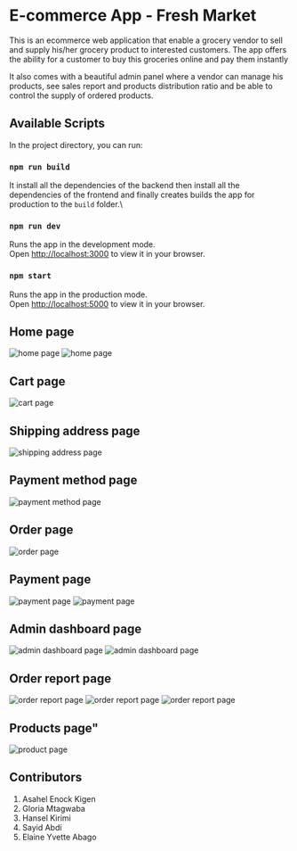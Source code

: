 # E-commerce App - Fresh Market

This is an ecommerce web application that enable a grocery vendor to sell and supply his/her grocery product to interested customers. The app offers the ability for a customer to buy this groceries online and pay them instantly

It also comes with a beautiful admin panel where a vendor can manage his products, see sales report and products distribution ratio and be able to control the supply of ordered products.

## Available Scripts

In the project directory, you can run:

### `npm run build`

It install all the dependencies of the backend then install all the dependencies of the frontend and finally  creates builds the app for production to the `build` folder.\

### `npm run dev`

Runs the app in the development mode.\
Open [http://localhost:3000](http://localhost:3000) to view it in your browser.

### `npm start`

Runs the app in the production mode.\
Open [http://localhost:5000](http://localhost:5000) to view it in your browser.


## Home page
<img src="./src/assets/img1.png" alt="home page"/>
<img src="./src/assets/img2.png" alt="home page"/>

## Cart page
<img src="./src/assets/img3.png" alt="cart page"/>

## Shipping address page
<img src="./src/assets/img4.png" alt="shipping address page"/>

## Payment method page
<img src="./src/assets/img5.png" alt="payment method page"/>

## Order page
<img src="./src/assets/img6.png" alt="order page"/>

## Payment page
<img src="./src/assets/img7.png" alt="payment page"/>
<img src="./src/assets/img8.png" alt="payment page"/>

## Admin dashboard page
<img src="./src/assets/img9.png" alt="admin dashboard page"/>
<img src="./src/assets/img10.png" alt="admin dashboard page"/>

## Order report page
<img src="./src/assets/img11.png" alt="order report page"/>
<img src="./src/assets/img12.png" alt="order report page"/>
<img src="./src/assets/img13.png" alt="order report page"/>

## Products page"
<img src="./src/assets/img14.png" alt="product page"/>


## Contributors
1. Asahel Enock Kigen
2. Gloria Mtagwaba
3. Hansel Kirimi
4. Sayid Abdi
5. Elaine Yvette Abago